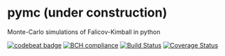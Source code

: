 # pymc (under construction)
Monte-Carlo simulations of Falicov-Kimball in python  

[![codebeat badge](https://codebeat.co/badges/658ed05d-6b5f-45c5-a70d-c3ebdef5924f)](https://codebeat.co/projects/github-com-promny-pymc_pp-master)
[![BCH compliance](https://bettercodehub.com/edge/badge/PROMNY/pymc_pp?branch=master)](https://bettercodehub.com/)
[![Build Status](https://travis-ci.org/PROMNY/pymc_pp.svg?branch=master)](https://travis-ci.org/PROMNY/pymc_pp)
[![Coverage Status](https://coveralls.io/repos/github/PROMNY/pymc_pp/badge.svg?branch=master)](https://coveralls.io/github/PROMNY/pymc_pp?branch=master)